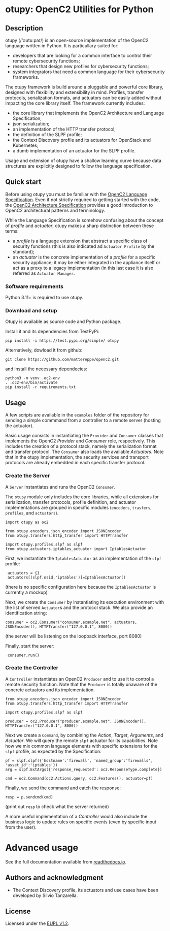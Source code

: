 # otupy: OpenC2 Utilities for Python

## Description

otupy (/'əʊtu:paɪ/) is an open-source implementation of the OpenC2 language written in Python. It is particullary suited for:
- developers that are looking for a common interface to control their remote cybersecurity functions;
- researchers that design new profiles for cybersecurity functions;
- system integrators that need a common language for their cybersecurity frameworks. 

The otupy framework is build around a pluggable and powerful core library, designed with flexibility and extensibility in mind. Profiles, transfer protocols, serialization formats, and actuators can be easily added without impacting the core library itself. The framework currently includes:
- the core library that  implements the OpenC2 Architecture and Language Specification;
- json serialization;
- an implementation of the HTTP transfer protocol;
- the definition of the SLPF profile;
- the Context Discovery profile and its actuators for OpenStack and Kubernetes;
- a dumb implementation of an actuator for the SLPF profile.

Usage and extension of otupy have a shallow learning curve because data structures are explicitly designed to follow the language specification.


## Quick start

Before using otupy you must be familiar with the [OpenC2 Language Specification](https://docs.oasis-open.org/openc2/oc2ls/v1.0/cs02/oc2ls-v1.0-cs02.pdf). Even if not strictly required to getting started with the code, the [OpenC2 Architecture Specification](https://docs.oasis-open.org/openc2/oc2arch/v1.0/cs01/oc2arch-v1.0-cs01.pdf) provides a good introduction to OpenC2 architectural patterns and terminology.

While the Language Specification is somehow confusing about the concept of _profile_ and _actuator_, otupy makes a sharp distinction between these terms:
- a _profile_ is a language extension that abstract a specific class of security functions (this is also indicated ad `Actuator Profile` by the standard);
- an  _actuator_ is the concrete implementation of a _profile_ for a specific security appliance; it may be either integrated in the appliance itself or act as a proxy to a legacy implementation (in this last case it is also referred as `Actuator Manager`.

### Software requirements

Python 3.11+ is required to use otupy.

### Download and setup

Otupy is available as source code and Python package. 

Install it and its dependencies from TestPyPi:
```
pip install -i https://test.pypi.org/simple/ otupy
```

Alternatively, dowload it from github:
```
git clone https://github.com/mattereppe/openc2.git
```
and install the necessary dependecies:
```
python3 -m venv .oc2-env
. .oc2-env/bin/activate
pip install -r requirements.txt
```

## Usage 

A few scripts are available in the `examples` folder of the repository for sending a simple commmand from a controller to a remote server (hosting the actuator). 

Basic usage consists in instantiating the `Provider` and `Consumer` classes that implements the OpenC2 _Provider_ and _Consumer_ role, respectively. This includes the creation of a protocol stack, namely the serialization format and transfer protocol. The `Consumer` also loads the available _Actuators_. Note that in the otupy implementation, the security services and transport protocols are already embedded in each specific transfer protocol.


### Create the Server

A `Server` instantiates and runs the OpenC2 `Consumer`.

The `otupy` module only includes the core libraries, while all extensions for serialization, transfer protocols, profile definition, and actuator implementations are grouped in specific modules (`encoders`, `trasfers`, `profiles`, and `actuators`). 
```
import otupy as oc2

from otupy.encoders.json_encoder import JSONEncoder
from otupy.transfers.http_transfer import HTTPTransfer

import otupy.profiles.slpf as slpf
from otupy.actuators.iptables_actuator import IptablesActuator
```

First, we instantiate the `IptablesActuator` as an implementation of the `slpf` profile:
```
 actuators = {}
 actuators[(slpf.nsid,'iptables')]=IptablesActuator()
```
(there is no specific configuration here because the `IptablesActuator` is currently a mockup)

Next, we create the `Consumer` by instantiating its execution environment with the list of served `Actuator`s and the protocol stack. We also provide an identification string:
```
consumer = oc2.Consumer("consumer.example.net", actuators, JSONEncoder(), HTTPTransfer("127.0.0.1", 8080))
```
(the server will be listening on the loopback interface, port 8080)

Finally, start the server:
```
 consumer.run()
```

### Create the Controller

A `Controller` instantiates an OpenC2 `Producer` and to use it to control a remote security function. Note that the `Producer` is totally unaware of the concrete actuators and its implementation.
```
from otupy.encoders.json_encoder import JSONEncoder
from otupy.transfers.http_transfer import HTTPTransfer

import otupy.profiles.slpf as slpf

producer = oc2.Producer("producer.example.net", JSONEncoder(), HTTPTransfer("127.0.0.1", 8080))
```

Next we create a `Command`, by combining the _Action_, _Target_, _Arguments_, and _Actuator_. We will query the remote `slpf` actuator for its capabilities. Note how we mix common language elements with specific extensions for the `slpf` profile, as expected by the Specification:
```
pf = slpf.slpf({'hostname':'firewall', 'named_group':'firewalls', 'asset_id':'iptables'})
arg = slpf.ExtArgs({'response_requested': oc2.ResponseType.complete})
 
cmd = oc2.Command(oc2.Actions.query, oc2.Features(), actuator=pf)
```

Finally, we send the command and catch the response:
```
resp = p.sendcmd(cmd)
```
(print out `resp` to check what the server returned)

A more useful implementation of a _Controller_ would also include the business logic to update rules on specific events (even by specific input from the user).


# Advanced usage

See the full documentation available from [readthedocs.io](https://otupy.readthedocs.io).


## Authors and acknowledgment

- The Context Discovery profile, its actuators and use cases have been developed by Silvio Tanzarella.

## License

Licensed under the [EUPL v1.2](https://eupl.eu/1.2/en/).


